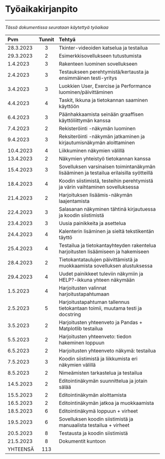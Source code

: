 # Työaikakirjanpito
---
*Tässä dokumentissa seurataan käytettyä työaikaa*

|Pvm        |Tunnit|   Tehtyä                                                                                                            |
|:---       |:----:|:---                                                                                                                 |
|28.3.2023  |3     | Tkinter-videoiden katselua ja testailua                                                                             |
|29.3.2023  |2     | Esimerkkisovellukseen tutustumista                                                                                  |
|1.4.2023   |3     | Rakenteen luominen sovellukseen                                                                                     |
|2.4.2023   |3     | Testaukseen perehtymistä/kertausta ja ensimmäinen testi-yritys                                                      |       |
|3.4.2023   |3     | Luokkien User, Exercise ja Performance luominen/päivittäminen                                                       |
|4.4.2023   |4     | Taskit, Ikkuna ja tietokannan saaminen käyttöön                                                                     |
|6.4.2023   |3     | Päänhakkaamista seinään graaffisen käyttöliittymän kanssa                                                           |
|7.4.2023   |2     | Rekisteröinti -näkymän luominen                                                                                     |
|9.4.2023   |3     | Reksiteröinti -näkymän jatkaminen ja kirjautumisnäkymän aloittaminen                                                |
|10.4.2023  |4     | Liikkuminen näkymien välillä                                                                                        |
|13.4.2023  |2     | Näkymien yhteistyö tietokannan kanssa                                                                               |
|15.4.2023  |3     | Sovelluksen varsinaisen toimintanäkymän lisääminen ja testailua erilaisilla syötteillä                              |
|18.4.2023  |4     | Koodin siistimistä, testeihin perehtymistä ja värin vaihtaminen sovelluksessa                                       |
|21.4.2023  |2     | Harjoituksen lisäämis-näkymän laajentamista                                                                         |
|22.4.2023  |3     | Salasanan näkyminen tähtinä kirjautuessa ja koodin siistimistä                                                      |
|23.4.2023  |3     | Uusia painikkeita ja asettelua                                                                                      |
|24.4.2023  |4     | Kalenterin lisäminen ja sieltä tekstikentän täyttö                                                                  |
|25.4.2023  |4     | Testailua ja tietokantayhteyden rakentelua harjoitusten lisäämiseen ja hakemiseen                                   |
|28.4.2023  |2     | Tietokantataulujen päivittämistä ja muokkaamista sovelluksen alustuksessa                                           |
|29.4.2023  |4     | Uudet painikkeet tuleviin näkymiin ja HELP?-ikkuna yhteen näkymään                                                  |
|1.5.2023   |4     | Harjoitusten valinnat harjoitustapahtumaan                                                                          |
|2.5.2023   |5     | Harjoitustapahtuman tallennus tietokantaan toimii, muutama testi ja docstring                                       |
|3.5.2023   |2     | Harjoitusten yhteenveto ja Pandas + Matplotlib testailua                                                            |
|5.5.2023   |2     | Harjoitusten yhteenveto: tiedon hakeminen loppuun                                                                   |
|6.5.2023   |2     | Harjoitusten yhteenveto näkymä: testailua                                                                           |
|7.5.2023   |3     | Koodin siistimistä ja liikkumista eri näkymien välillä                                                              |
|8.5.2023   |2     | Nimeämisten tarkastelua ja testailua                                                                                |
|14.5.2023  |2     | Editointinäkymän suunnittelua ja jotain sälää                                                                       |
|15.5.2023  |2     | Editointinäkymän aloittamista                                                                                       |
|16.5.2023  |2     | Editointinäkymän jatkoa ja muokkaamista                                                                             |
|18.5.2023  |6     | Editointinäkymä loppuun + virheet                                                                                   |
|19.5.2023  |6     | Sovelluksen koodin siistimistä ja manuaalista testailua + virheet                                                   |
|20.5.2023  |8     | Testausta ja koodin siistimistä                                                                                     |
|21.5.2023  |8     | Dokumentit kuntoon                                                                                                  |
|YHTEENSÄ   |113   |                                                                                                                     |
